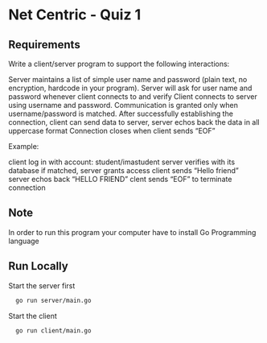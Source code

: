 
# Net Centric - Quiz 1



## Requirements

 Write a client/server program to support the following interactions:

Server maintains a list of simple user name and password (plain text, no encryption, hardcode in your program). Server will ask for user name and password whenever client connects to and verify
Client connects to server using username and password. Communication is granted only when username/password is matched.
After successfully establishing the connection, client can send data to server, server echos back the data in all uppercase format
Connection closes when client sends “EOF” 

Example:

client log in with account: student/imastudent
server verifies with its database
if matched, server grants access
client sends “Hello friend”
server echos back “HELLO FRIEND”
clent sends “EOF” to terminate connection

## Note

In order to run this program your computer have to install Go Programming language

## Run Locally

Start the server first

```bash
  go run server/main.go
```

Start the client

```bash
  go run client/main.go
```
